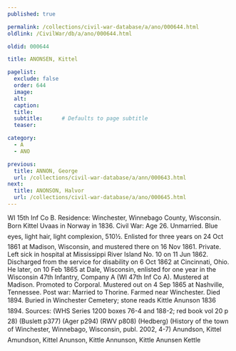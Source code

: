 ```yaml
---
published: true

permalink: /collections/civil-war-database/a/ano/000644.html
oldlink: /CivilWar/db/a/ano/000644.html

oldid: 000644

title: ANONSEN, Kittel

pagelist:
  exclude: false
  order: 644
  image: 
  alt:
  caption:
  title:
  subtitle:      # Defaults to page subtitle
  teaser:

category: 
  - A 
  - ANO

previous:
  title: ANNON, George
  url: /collections/civil-war-database/a/ann/000643.html  
next:
  title: ANONSON, Halvor
  url: /collections/civil-war-database/a/ano/000645.html   
---
```

WI 15th Inf Co B. Residence: Winchester, Winnebago County, Wisconsin. Born &#147;Kittel Uvaas&#148; in Norway in 1836. Civil War: Age 26. Unmarried. Blue eyes, light hair, light complexion, 5&#146;10&frac12;&#148;. Enlisted for three years on 24 Oct 1861 at Madison, Wisconsin, and mustered there on 16 Nov 1861. Private. Left sick in hospital at Mississippi River Island No. 10 on 11 Jun 1862. Discharged from the service for disability on 6 Oct 1862 at Cincinnati, Ohio. He later, on 10 Feb 1865 at Dale, Wisconsin, enlisted for one year in the Wisconsin 47th Infantry, Company A (WI 47th Inf Co A). Mustered at Madison. Promoted to Corporal. Mustered out on 4 Sep 1865 at Nashville, Tennessee. Post war: Married to Thorine. Farmed near Winchester. Died 1894. Buried in Winchester Cemetery; stone reads &#147;Kittle Anunson 1836 &#150; 1894&#148;. Sources: (WHS Series 1200 boxes 76-4 and 188-2; red book vol 20 p 28) (Buslett p377) (Ager p294) (RWV p808) (Hedberg) (History of the town of Winchester, Winnebago, Wisconsin, publ. 2002, 4-7) &#147;Anundson, Kittel&#148; &#147;Amundson, Kittel&#148; &#147;Anunson, Kittle&#148; &#147;Annunson, Kittle&#148; &#147;Anunsen Kettle&#148;
